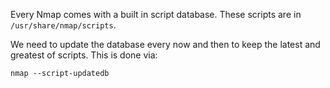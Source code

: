 
Every Nmap comes with a built in script database.
These scripts are in `/usr/share/nmap/scripts`.

We need to update the database every now and then to keep the latest and greatest of scripts. This is done via:
```
nmap --script-updatedb
```

